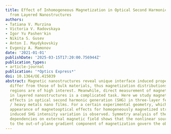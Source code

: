 ```yaml
---
title: Effect of Inhomogeneous Magnetization in Optical Second Harmonic Generation
  from Layered Nanostructures
authors:
- Tatiana V. Murzina
- Victoria V. Radovskaya
- Igor Yu Pashen'kin
- Nikita S. Gusev
- Anton I. Maydykovskiy
- Evgeniy A. Mamonov
date: '2021-01-01'
publishDate: '2025-03-15T17:20:00.756944Z'
publication_types:
- article-journal
publication: '*Optics Express*'
doi: 10.1364/OE.415039
abstract: Magnetic nanostructures reveal unique interface induced properties that
  differ from those of bulk materials, thus magnetization distributions in interface
  regions are of high interest. Meanwhile, direct measurement of magnetization distribution
  in layered nanostructures is a complicated task. Here we study magnetic field induced
  effects in optical second harmonic generation (SHG) in three-layer ferromagnetic
  / heavy metals nano films. For a certain experimental geometry, which excludes the
  appearance of magnetooptical effects for homogeneously magnetized structures, magnetization
  induced SHG intensity variation is observed. Symmetry analysis of the SHG intensity
  dependencies on external magnetic field shows that the nonlinear source terms proportional
  to the out-of-plane gradient component of magnetization govern the observed effect.
---
```

